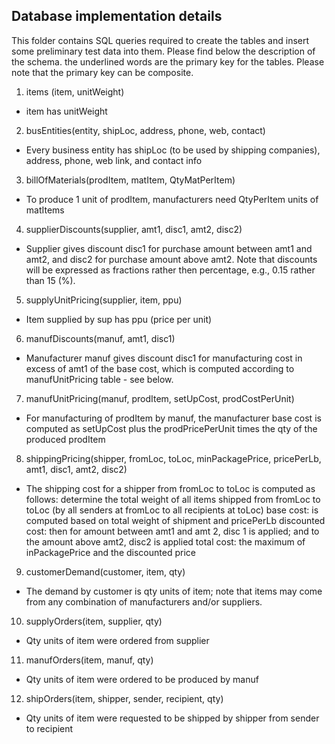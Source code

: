 ## Database implementation details

This folder contains SQL queries required to create the tables and insert some preliminary test data into them. Please find below the description of the schema. the underlined words are the primary key for the tables. Please note that the primary key can be composite.

1. items (item, unitWeight)
- item has unitWeight
2. busEntities(entity, shipLoc, address, phone, web, contact)
- Every business entity has shipLoc (to be used by shipping companies), address, phone, web link, and contact info
3. billOfMaterials(prodItem, matItem, QtyMatPerItem)
- To produce 1 unit of prodItem, manufacturers need QtyPerItem units of matItems
4. supplierDiscounts(supplier, amt1, disc1, amt2, disc2)
- Supplier gives discount disc1 for purchase amount between amt1 and amt2, and disc2 for purchase amount above amt2. Note that discounts will be expressed as fractions rather then percentage, e.g., 0.15 rather than 15 (%).
5. supplyUnitPricing(supplier, item, ppu)
- Item supplied by sup has ppu (price per unit)
6. manufDiscounts(manuf, amt1, disc1)
- Manufacturer manuf gives discount disc1 for manufacturing cost in excess of amt1 of the base cost, which is computed according to manufUnitPricing table - see below.
7. manufUnitPricing(manuf, prodItem, setUpCost, prodCostPerUnit)
- For manufacturing of prodItem by manuf, the manufacturer base cost is computed as setUpCost plus the prodPricePerUnit times the qty of the produced prodItem
8. shippingPricing(shipper, fromLoc, toLoc, minPackagePrice, pricePerLb, amt1, disc1, amt2, disc2)
- The shipping cost for a shipper from fromLoc to toLoc is computed as follows: determine the total weight of all items shipped from fromLoc to toLoc (by all senders at fromLoc to all recipients at toLoc) base cost: is computed based on total weight of shipment and pricePerLb discounted cost: then for amount between amt1 and amt 2, disc 1 is applied; and to the amount above amt2, disc2 is applied total cost: the maximum of inPackagePrice and the discounted price
9. customerDemand(customer, item, qty)
- The demand by customer is qty units of item; note that items may come from any combination of manufacturers and/or suppliers.
10. supplyOrders(item, supplier, qty)
- Qty units of item were ordered from supplier
11. manufOrders(item, manuf, qty)
- Qty units of item were ordered to be produced by manuf
12. shipOrders(item, shipper, sender, recipient, qty)
- Qty units of item were requested to be shipped by shipper from sender to recipient